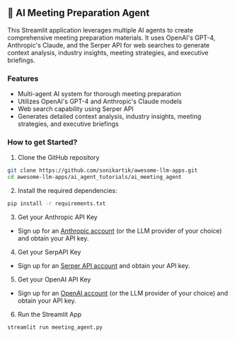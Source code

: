 ## 📝 AI Meeting Preparation Agent
This Streamlit application leverages multiple AI agents to create comprehensive meeting preparation materials. It uses OpenAI's GPT-4, Anthropic's Claude, and the Serper API for web searches to generate context analysis, industry insights, meeting strategies, and executive briefings.

### Features

- Multi-agent AI system for thorough meeting preparation
- Utilizes OpenAI's GPT-4 and Anthropic's Claude models
- Web search capability using Serper API
- Generates detailed context analysis, industry insights, meeting strategies, and executive briefings

### How to get Started?

1. Clone the GitHub repository

```bash
git clone https://github.com/sonikartik/awesome-llm-apps.git
cd awesome-llm-apps/ai_agent_tutorials/ai_meeting_agent
```
2. Install the required dependencies:

```bash
pip install -r requirements.txt
```
3. Get your Anthropic API Key

- Sign up for an [Anthropic account](https://console.anthropic.com) (or the LLM provider of your choice) and obtain your API key.

4. Get your SerpAPI Key

- Sign up for an [Serper API account](https://serper.dev/) and obtain your API key.

5. Get your OpenAI API Key

- Sign up for an [OpenAI account](https://platform.openai.com/) (or the LLM provider of your choice) and obtain your API key.

6. Run the Streamlit App
```bash
streamlit run meeting_agent.py
```